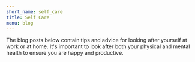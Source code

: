 ```yaml
---
short_name: self_care
title: Self Care
menu: blog
---
```


The blog posts below contain tips and advice for looking after yourself at work or at home.
It's important to look after both your physical and mental health to ensure you are happy
and productive.
